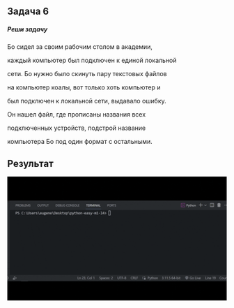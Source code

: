 ## Задача 6

##### Реши задачу

Бо сидел за своим рабочим столом в академии,

каждый компьютер был подключен к единой локальной

сети. Бо нужно было скинуть пару текстовых файлов

на компьютер коалы, вот только хоть компьютер и

был подключен к локальной сети, выдавало ошибку.

Он нашел файл, где прописаны названия всех

подключенных устройств, подстрой название

компьютера Бо под один формат с остальными.


## Результат

![1697798014263](image/task/1697798014263.png)
